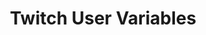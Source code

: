 ---
title: Twitch User Variables
navigation.title: Twitch User
variables:
  - name: user
    type: string
    description: The display name of the user
    value: TwitchUser123
  - name: userName
    type: string
    description: The login name of the user
    value: twitchuser123
  - name: userId
    type: string
    description: Unique user identifier
    value: a126e8a8-43f7-4a14-8990-e8c3feea76d8
  - name: userType
    type: string
    description: Streaming service of this user
    value: twitch
  - name: isSubscribed
    type: boolean
    description: Is this user subscribed?
    value: True
  - name: isModerator
    type: boolean
    description: Is this user a moderator?
    value: True
  - name: isVip
    type: boolean
    description: Is this user a VIP?
    value: True
  - name: userPreviousActive
    type: DateTime
    description: When was this user last active?
    value: 8/4/2023 10:56:06 AM
  - name: badges
    type: List<TwitchBadge>
    description: A C# accessible list of emotes used in the chat message
    variables:
      - name: name
        type: string
        description: The name of the badge
        value: moderator
      - name: version
        type: number
        description: The version of the badge
        value: 1
      - name: imageUrl
        type: string
        description: The image URL of the badge
        value: https://static-cdn.jtvnw.net/badges/v1/3267646d-33f0-4b17-b3df-f923a41db1d0/3
  - name: badgeCount
    type: number
    description: The count of badges this user has
    value: 3
---